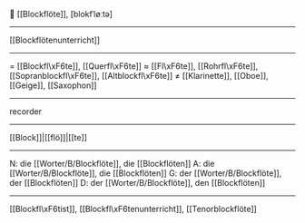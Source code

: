 💨 [[Blockflöte]], [blokfˈløːtə]


---
[[Blockflötenunterricht]]


---
= [[Blockfl\xF6te]], [[Querfl\xF6te]]
≈ [[Fl\xF6te]], [[Rohrfl\xF6te]], [[Sopranblockfl\xF6te]], [[Altblockfl\xF6te]]
≠ [[Klarinette]], [[Oboe]], [[Geige]], [[Saxophon]]

---
recorder

---
[[Block]]|[[flö]]|[[te]]

---
N: die [[Worter/B/Blockflöte]], die [[Blockflöten]]
A: die [[Worter/B/Blockflöte]], die [[Blockflöten]]
G: der [[Worter/B/Blockflöte]], der [[Blockflöten]]
D: der [[Worter/B/Blockflöte]], den [[Blockflöten]]

---
[[Blockfl\xF6tist]], [[Blockfl\xF6tenunterricht]], [[Tenorblockflöte]]